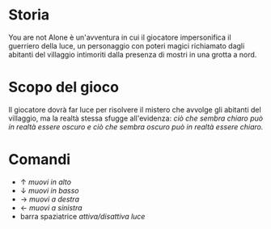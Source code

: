 # Storia
You are not Alone è un'avventura in cui il giocatore impersonifica il guerriero della luce, un personaggio con poteri magici richiamato dagli abitanti del villaggio intimoriti dalla presenza di mostri in una grotta a nord.
 
# Scopo del gioco
Il giocatore dovrà far luce per risolvere il mistero che avvolge gli abitanti del villaggio, ma la realtà stessa sfugge all'evidenza:
*ciò che sembra chiaro può in realtà essere oscuro e ciò che sembra oscuro può in realtà essere chiaro.*  

# Comandi
- ↑ 	*muovi in alto*
- ↓  	*muovi in basso*
- →  	*muovi a destra*
- ←   *muovi a sinistra*
- barra spaziatrice	*attiva/disattiva luce*
